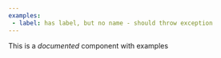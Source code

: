 ```yaml
---
examples:
 - label: has label, but no name - should throw exception
---
```


This is a *documented* component with examples

